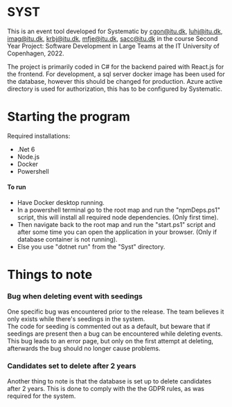 # SYST
This is an event tool developed for Systematic by cgon@itu.dk, luhj@itu.dk, imag@itu.dk, krbj@itu.dk, mfje@itu.dk, sacc@itu.dk in the course Second Year Project: Software Development in Large Teams at the IT University of Copenhagen, 2022.

The project is primarily coded in C# for the backend paired with React.js for the frontend.
For development, a sql server docker image has been used for the database, however this should be changed for production.
Azure active directory is used for authorization, this has to be configured by Systematic.

# Starting the program
Required installations:
  - .Net 6
  - Node.js
  - Docker
  - Powershell
 
 <h4> To run </h4>

- Have Docker desktop running.<br/>
- In a powershell terminal go to the root map and run the "npmDeps.ps1" script, this will install all required node dependencies. (Only first time). <br/>
- Then navigate back to the root map and run the "start.ps1" script and after some time you can open the application in your browser. (Only if database container is not running). <br/>
- Else you use "dotnet run" from the "Syst" directory. <br/>

# Things to note
<h3> Bug when deleting event with seedings </h3>
One specific bug was encountered prior to the release. The team believes it only exists while there's seedings in the system. <br/>
The code for seeding is commented out as a default, but beware that if seedings are present then a bug can be encountered while deleting events. This bug leads to an error page, but only on the first attempt at deleting, afterwards the bug should no longer cause problems.<br/>

<h3> Candidates set to delete after 2 years </h3>
Another thing to note is that the database is set up to delete candidates after 2 years. This is done to comply with the the GDPR rules, as was required for the system.
